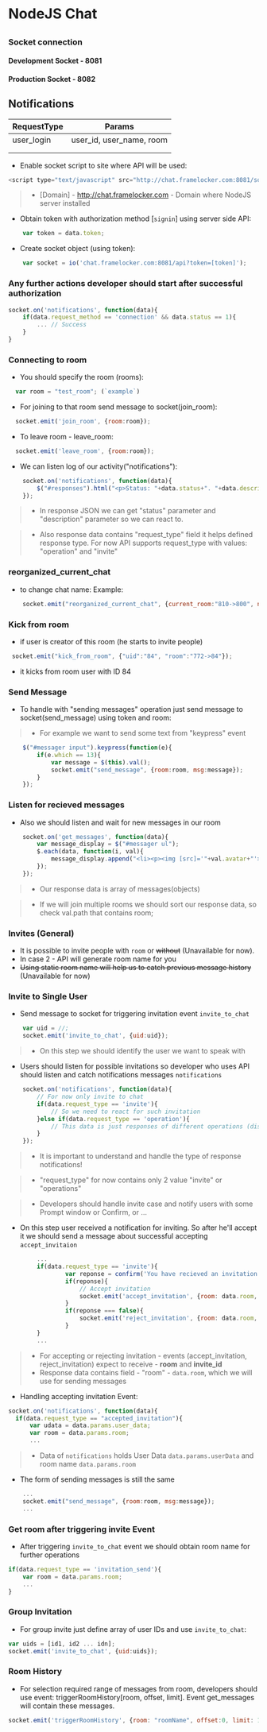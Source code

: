 # NodeJS Chat

## 

### Socket connection

#### Development Socket - 8081
#### Production Socket - 8082

## Notifications
|  RequestType  | Params					|
|---			|---						|
| user_login  	| user_id, user_name, room  |
|   			|				 	  		|
| 			  	|						   	|


 *  Enable socket script to site where API will be used:

```javascript
<script type="text/javascript" src="http://chat.framelocker.com:8081/socket.io/socket.io.js"></script> 
```
> - [Domain] - http://chat.framelocker.com - Domain where NodeJS server installed

 * Obtain token with authorization method [`signin`] using server side API:
 
```javascript
	var token = data.token;		 
```

* Create socket object (using token):

```javascript
	var socket = io('chat.framelocker.com:8081/api?token=[token]');
``` 
### Any further actions developer should start after successful authorization

```javascript
socket.on('notifications', function(data){
	if(data.request_method == 'connection' && data.status == 1){
		... // Success
	}
}
``` 

### Connecting to room
* You should specify the room (rooms):

```javascript	
  var room = "test_room"; (`example`)	
```

* For joining to that room send message to socket(join_room):

```javascript	
  socket.emit('join_room', {room:room});
```

* To leave room - leave_room:

```javascript	
  socket.emit('leave_room', {room:room});
```

* We can listen log of our activity("notifications"):

```javascript	
	socket.on('notifications', function(data){
		$("#responses").html("<p>Status: "+data.status+". "+data.description+"</p>");
	});	
```	

>  - In response JSON we can get "status" parameter and "description" parameter so we can react to.

> - Also response data contains "request_type" field it helps defined response type. For now API supports request_type with values: "operation" and "invite"

### reorganized_current_chat

* to change chat name:
	Example:
	
```javascript
	socket.emit("reorganized_current_chat", {current_room:"810->800", new_room:"810->802->800"});
```


### Kick from room

* if user is creator of this room (he starts to invite people)
 
 ```javascript	 
  socket.emit("kick_from_room", {"uid":"84", "room":"772->84"});
```

* it kicks from room user with ID 84  

### Send Message

* To handle with "sending messages" operation just send message to socket(send_message) using token and room:
> - For example we want to send some text from "keypress" event


```javascript	
	$("#messager input").keypress(function(e){
		if(e.which == 13){
			var message = $(this).val();
			socket.emit("send_message", {room:room, msg:message});
		}
	});	
```

### Listen for recieved messages

* Also we should listen and wait for new messages in our room

```javascript	
	socket.on('get_messages', function(data){
		var message_display = $("#messager ul");
		$.each(data, function(i, val){
			message_display.append("<li><p><img [src]='"+val.avatar+"'></p><p>"+val.name+"</p><p>"+val.msg+"</p></li>");			
		});
	});	
```

>  - Our response data is array of messages(objects)

>  - If we will join multiple rooms we should sort our response data, so check val.path that contains room;

### Invites (General)

* It is possible to invite people with `room` or ~~without~~ (Unavailable for now).
* In case 2 - API will generate room name for you
* ~~Using static room name will help us to catch previous message history~~ (Unavailable for now)

### Invite to Single User

* Send message to socket for triggering invitation event `invite_to_chat`

```javascript	
	var uid = //;
	socket.emit('invite_to_chat', {uid:uid});	
```

> - On this step we should identify the user we want to speak with 

* Users should listen for possible invitations so developer who uses API should listen and catch notifications messages `notifications`

```javascript	
	socket.on('notifications', function(data){
		// For now only invite to chat
		if(data.request_type == 'invite'){
			// So we need to react for such invitation
		}else if(data.request_type == 'operation'){
			// This data is just responses of different operations (display - optional)
		}
	});	
```

>  - It is important to understand and handle the type of response notifications!

> - "request_type" for now contains only 2 value "invite" or "operations"

>  - Developers should handle invite case and notify users with some Prompt window or Confirm, or ...

* On this step user received a notification for inviting. So after he'll accept it we should send a message about successful accepting `accept_invitaion`

```javascript		
		...
		if(data.request_type == 'invite'){
				var reponse = confirm('You have recieved an invitation from  '+data.name + ". Accept? Room "+data.room);
		        if(reponse){
		            // Accept invitation		            
		            socket.emit('accept_invitation', {room: data.room, invite_id:data.invite_id}); // 
		        }
		        if(reponse === false){
		        	socket.emit('reject_invitation', {room: data.room, invite_id:data.invite_id});	
				}
		}
		...		
```
>  - For accepting or rejecting invitation - events (accept_invitation, reject_invitation) expect to receive - <b>room</b> and <b>invite_id</b>
>  - Response data contains field - "room" - `data.room`, which we will use for sending messages


* Handling accepting invitation Event:

```javascript
socket.on('notifications', function(data){
  if(data.request_type == "accepted_invitation"){      
      var udata = data.params.user_data;
	  var room = data.params.room;	  
      ...
```
> - Data of `notifications` holds User Data `data.params.userData` and room name `data.params.room`

* The form of sending messages is still the same

```javascript	
	...
	socket.emit("send_message", {room:room, msg:message});
	...	
```

### Get room after triggering invite Event

* After triggering `invite_to_chat` event we should obtain room name for further operations

```javascript	
if(data.request_type == 'invitation_send'){
  	var room = data.params.room;
	...
}
```

### Group Invitation

* For group invite just define array of user IDs and use `invite_to_chat`:

```javascript
var uids = [id1, id2 ... idn];
socket.emit('invite_to_chat', {uid:uids});
```

### Room History

* For selection required range of messages from room, developers should use event: triggerRoomHistory[room, offset, limit]. Event get_messages will contain these messages.

```javascript
socket.emit('triggerRoomHistory', {room: "roomName", offset:0, limit: 100});			
```